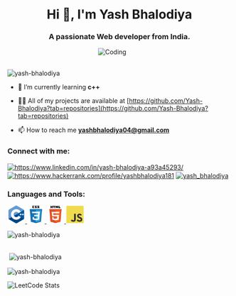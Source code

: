 
<h1 align="center">Hi 👋, I'm Yash Bhalodiya</h1>
<h3 align="center">A passionate Web developer from India.</h3>
<img align="right" alt="Coding" width="300" src="https://user-images.githubusercontent.com/74038190/229223263-cf2e4b07-2615-4f87-9c38-e37600f8381a.gif">
<br><br>
<p align="left"> <img src="https://komarev.com/ghpvc/?username=yash-bhalodiya&label=Profile%20views&color=0e75b6&style=flat" alt="yash-bhalodiya" /> </p>

- 🌱 I’m currently learning **c++**

- 👨‍💻 All of my projects are available at [https://github.com/Yash-Bhalodiya?tab=repositories](https://github.com/Yash-Bhalodiya?tab=repositories)

- 📫 How to reach me **yashbhalodiya04@gmail.com**

<h3 align="left">Connect with me:</h3>
<p align="left">
<a href="https://www.linkedin.com/in/yash-bhalodiya-a93a45293/" target="blank"><img align="center" src="https://raw.githubusercontent.com/rahuldkjain/github-profile-readme-generator/master/src/images/icons/Social/linked-in-alt.svg" alt="https://www.linkedin.com/in/yash-bhalodiya-a93a45293/" height="30" width="40" /></a>
<a href="https://www.hackerrank.com/profile/yashbhalodiya181" target="blank"><img align="center" src="https://raw.githubusercontent.com/rahuldkjain/github-profile-readme-generator/master/src/images/icons/Social/hackerrank.svg" alt="https://www.hackerrank.com/profile/yashbhalodiya181" height="30" width="40" /></a>
<a href="https://www.leetcode.com/yash_bhalodiya" target="blank"><img align="center" src="https://raw.githubusercontent.com/rahuldkjain/github-profile-readme-generator/master/src/images/icons/Social/leet-code.svg" alt="yash_bhalodiya" height="30" width="40" /></a>
</p>

<h3 align="left">Languages and Tools:</h3>
<p align="left"> <a href="https://www.w3schools.com/cpp/" target="_blank" rel="noreferrer"> <img src="https://raw.githubusercontent.com/devicons/devicon/master/icons/cplusplus/cplusplus-original.svg" alt="cplusplus" width="40" height="40"/> </a> <a href="https://www.w3schools.com/css/" target="_blank" rel="noreferrer"> <img src="https://raw.githubusercontent.com/devicons/devicon/master/icons/css3/css3-original-wordmark.svg" alt="css3" width="40" height="40"/> </a> <a href="https://www.w3.org/html/" target="_blank" rel="noreferrer"> <img src="https://raw.githubusercontent.com/devicons/devicon/master/icons/html5/html5-original-wordmark.svg" alt="html5" width="40" height="40"/> </a> <a href="https://developer.mozilla.org/en-US/docs/Web/JavaScript" target="_blank" rel="noreferrer"> <img src="https://raw.githubusercontent.com/devicons/devicon/master/icons/javascript/javascript-original.svg" alt="javascript" width="40" height="40"/> </a> </p>

<p><img align="left" src="https://github-readme-stats.vercel.app/api/top-langs?username=yash-bhalodiya&show_icons=true&locale=en&layout=compact" alt="yash-bhalodiya" /></p>
<br><br>
<p>&nbsp;<img align="center" src="https://github-readme-stats.vercel.app/api?username=yash-bhalodiya&show_icons=true&locale=en" alt="yash-bhalodiya" /></p>

<p><img align="center" src="https://github-readme-streak-stats.herokuapp.com/?user=yash-bhalodiya&" alt="yash-bhalodiya" /></p>

![LeetCode Stats](https://leetcard.jacoblin.cool/yash_bhalodiya?theme=dark&font=Numans&ext=activity)
